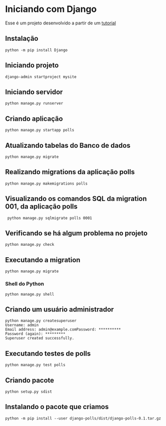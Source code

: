 # Iniciando com Django
Esse é um projeto desenvolvido a partir de um [tutorial](https://docs.djangoproject.com/pt-br/3.1/intro/tutorial01/)

## Instalação
```
python -m pip install Django
```
## Iniciando projeto
```
django-admin startproject mysite
```
## Iniciando servidor
```
python manage.py runserver
```
## Criando aplicação
```
python manage.py startapp polls
```
## Atualizando tabelas do Banco de dados
```
python manage.py migrate
```
## Realizando migrations da aplicação polls
```
python manage.py makemigrations polls 
```
## Visualizando os comandos SQL da migration 001, da aplicação polls
```
 python manage.py sqlmigrate polls 0001 
```
## Verificando se há algum problema no projeto
```
python manage.py check 
```
## Executando a migration
```
python manage.py migrate
```
### Shell do Python
```
python manage.py shell 
```
## Criando um usuário administrador
```
python manage.py createsuperuser
Username: admin
Email address: admin@example.comPassword: **********
Password (again): *********
Superuser created successfully. 
```

## Executando testes de polls
```
python manage.py test polls 
```

## Criando pacote
```
python setup.py sdist
```

## Instalando o pacote que criamos
```
python -m pip install --user django-polls/dist/django-polls-0.1.tar.gz
```